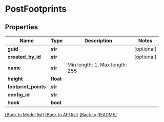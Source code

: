 # PostFootprints

## Properties
Name | Type | Description | Notes
------------ | ------------- | ------------- | -------------
**guid** | **str** |  | [optional] 
**created_by_id** | **str** |  | [optional] 
**name** | **str** | Min length: 1, Max length: 255 | 
**height** | **float** |  | 
**footprint_points** | **str** |  | 
**config_id** | **str** |  | 
**hook** | **bool** |  | 

[[Back to Model list]](../README.md#documentation-for-models) [[Back to API list]](../README.md#documentation-for-api-endpoints) [[Back to README]](../README.md)


